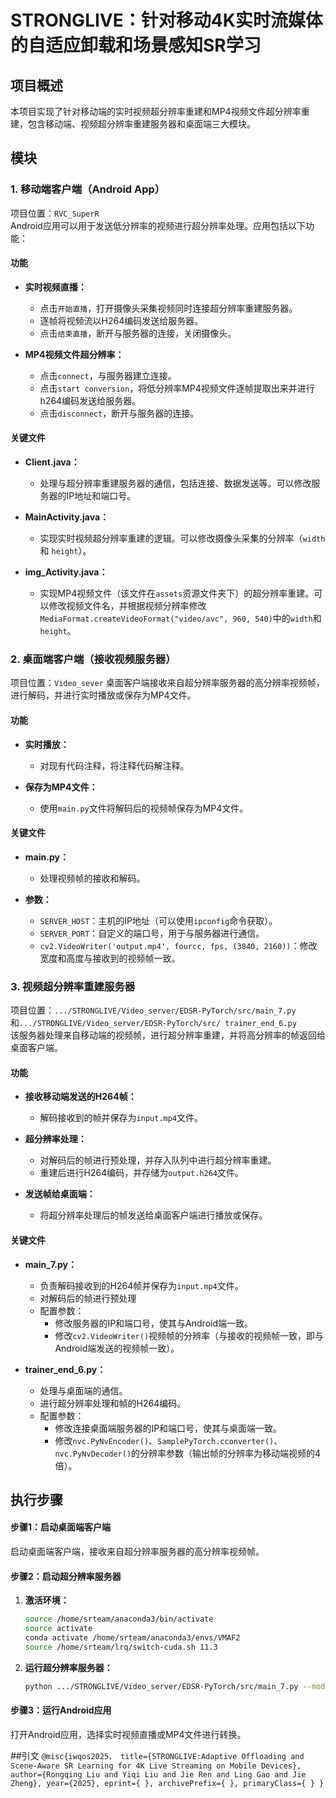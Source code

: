 # STRONGLIVE：针对移动4K实时流媒体的自适应卸载和场景感知SR学习

## 项目概述
本项目实现了针对移动端的实时视频超分辨率重建和MP4视频文件超分辨率重建，包含移动端、视频超分辨率重建服务器和桌面端三大模块。

## 模块

### 1. 移动端客户端（Android App）
项目位置：`RVC_SuperR`  
Android应用可以用于发送低分辨率的视频进行超分辨率处理。应用包括以下功能：

#### 功能
- **实时视频直播：**
  - 点击`开始直播`，打开摄像头采集视频同时连接超分辨率重建服务器。
  - 逐帧将视频流以H264编码发送给服务器。
  - 点击`结束直播`，断开与服务器的连接，关闭摄像头。

- **MP4视频文件超分辨率：**
  - 点击`connect`，与服务器建立连接。
  - 点击`start conversion`，将低分辨率MP4视频文件逐帧提取出来并进行h264编码发送给服务器。
  - 点击`disconnect`，断开与服务器的连接。

#### 关键文件
- **Client.java：**
  - 处理与超分辨率重建服务器的通信，包括连接、数据发送等。可以修改服务器的IP地址和端口号。

- **MainActivity.java：**
  - 实现实时视频超分辨率重建的逻辑。可以修改摄像头采集的分辨率（`width` 和 `height`）。

- **img_Activity.java：**
  - 实现MP4视频文件（该文件在`assets`资源文件夹下）的超分辨率重建。可以修改视频文件名，并根据视频分辨率修改`MediaFormat.createVideoFormat("video/avc", 960, 540)`中的`width`和`height`。

### 2. 桌面端客户端（接收视频服务器）
项目位置：`Video_sever`
桌面客户端接收来自超分辨率服务器的高分辨率视频帧，进行解码，并进行实时播放或保存为MP4文件。

#### 功能
- **实时播放：**
  - 对现有代码注释，将注释代码解注释。
  
- **保存为MP4文件：**
  - 使用`main.py`文件将解码后的视频帧保存为MP4文件。

#### 关键文件
- **main.py：**
  - 处理视频帧的接收和解码。

- **参数：**
  - `SERVER_HOST`：主机的IP地址（可以使用`ipconfig`命令获取）。
  - `SERVER_PORT`：自定义的端口号，用于与服务器进行通信。
  - `cv2.VideoWriter('output.mp4', fourcc, fps, (3840, 2160))`：修改宽度和高度与接收到的视频帧一致。

### 3. 视频超分辨率重建服务器
项目位置：`.../STRONGLIVE/Video_server/EDSR-PyTorch/src/main_7.py`和`.../STRONGLIVE/Video_server/EDSR-PyTorch/src/ trainer_end_6.py`  
该服务器处理来自移动端的视频帧，进行超分辨率重建，并将高分辨率的帧返回给桌面客户端。

#### 功能
- **接收移动端发送的H264帧：**
  - 解码接收到的帧并保存为`input.mp4`文件。
  
- **超分辨率处理：**
  - 对解码后的帧进行预处理，并存入队列中进行超分辨率重建。
  - 重建后进行H264编码，并存储为`output.h264`文件。

- **发送帧给桌面端：**
  - 将超分辨率处理后的帧发送给桌面客户端进行播放或保存。

#### 关键文件
- **main_7.py：**
  - 负责解码接收到的H264帧并保存为`input.mp4`文件。
  - 对解码后的帧进行预处理
  - 配置参数：
    - 修改服务器的IP和端口号，使其与Android端一致。
    - 修改`cv2.VideoWriter()`视频帧的分辨率（与接收的视频帧一致，即与Android端发送的视频帧一致）。

- **trainer_end_6.py：**
  - 处理与桌面端的通信。
  - 进行超分辨率处理和帧的H264编码。
  - 配置参数：
    - 修改连接桌面端服务器的IP和端口号，使其与桌面端一致。
    - 修改`nvc.PyNvEncoder()`、`SamplePyTorch.cconverter()`、`nvc.PyNvDecoder()`的分辨率参数（输出帧的分辨率为移动端视频的4倍）。

## 执行步骤
#### 步骤1：启动桌面端客户端
启动桌面端客户端，接收来自超分辨率服务器的高分辨率视频帧。
#### 步骤2：启动超分辨率服务器
1. **激活环境：**
   ```bash
   source /home/srteam/anaconda3/bin/activate
   source activate
   conda activate /home/srteam/anaconda3/envs/VMAF2
   source /home/srteam/lrq/switch-cuda.sh 11.3
2. **运行超分辨率服务器：**
   ```bash
   python .../STRONGLIVE/Video_server/EDSR-PyTorch/src/main_7.py --model FMEN2 --skip 1 --scale 4 --save Jockey_007 --save_results --dir_demo Jockey_007 --data_test Jockey_007 --data_range 1-30 --pre_train .../STRONGLIVE/Video_server/EDSR-PyTorch/experiment/FMEN_x4/model/test.pt --test_only
#### 步骤3：运行Android应用
打开Android应用，选择实时视频直播或MP4文件进行转换。


##引文
 `
@misc{iwqos2025，
      title={STRONGLIVE:Adaptive Offloading and Scene-Aware SR Learning for 4K Live Streaming on Mobile Devices}, 
      author={Rongqing Liu and Yiqi Liu and Jie Ren and Ling Gao and Jie Zheng},
      year={2025},
      eprint={ },
      archivePrefix={ },
      primaryClass={ }
}
 `
   

   
 
   
